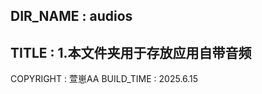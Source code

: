 DIR_NAME : audios
-----------------------
TITLE : 
    1.本文件夹用于存放应用自带音频
-----------------------
COPYRIGHT : 萱崽AA
BUILD_TIME : 2025.6.15